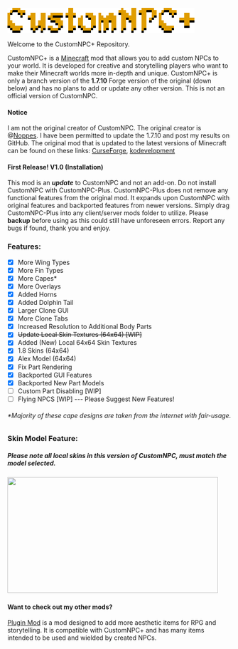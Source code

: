 ![](images/logo.png)  

Welcome to the CustomNPC+ Repository.

CustomNPC+ is a [Minecraft](https://minecraft.net/) mod that allows you to add custom NPCs to your world. It is developed for creative and storytelling players who want to make their Minecraft worlds more in-depth and unique. CustomNPC+ is only a branch version of the **1.7.10** Forge version of the original (down below) and has no plans to add or update any other version. This is not an official version of CustomNPC.

#### Notice
I am not the original creator of CustomNPC. The original creator is @[Noppes](https://github.com/Noppes). I have been permitted to update the 1.7.10 and post my results on GitHub. The original mod that is updated to the latest versions of Minecraft can be found on these links: [CurseForge](https://www.curseforge.com/minecraft/mc-mods/custom-npcs), [kodevelopment](http://www.kodevelopment.nl/minecraft/customnpcs)

#### First Release! V1.0 (Installation) 
This mod is an ***update*** to CustomNPC and not an add-on. Do not install CustomNPC with CustomNPC-Plus. CustomNPC-Plus does not remove any functional features from the original mod. It expands upon CustomNPC with original features and backported features from newer versions. Simply drag CustomNPC-Plus into any client/server mods folder to utilize. Please **backup** before using as this could still have unforeseen errors. Report any bugs if found, thank you and enjoy.

### Features:
- [x] More Wing Types
- [x] More Fin Types
- [x] More Capes*
- [x] More Overlays
- [x] Added Horns
- [x] Added Dolphin Tail
- [x] Larger Clone GUI
- [x] More Clone Tabs
- [x] Increased Resolution to Additional Body Parts
- [x] ~~Update Local Skin Textures (64x64) [WIP]~~
- [x] Added (New) Local 64x64 Skin Textures 
- [x] 1.8 Skins  (64x64)
- [x] Alex Model (64x64)
- [x] Fix Part Rendering
- [x] Backported GUI Features
- [x] Backported New Part Models
- [ ] Custom Part Disabling [WIP]
- [ ] Flying NPCS [WIP]
--- Please Suggest New Features!

###### **Majority of these cape designs are taken from the internet with fair-usage.*

### Skin Model Feature:
##### Please note all *local* skins in this version of CustomNPC, must match the model selected.
<img src="images/skinAnimation.gif" width="474" height="260"/>


#### Want to check out my other mods?
[Plugin Mod](https://github.com/KAMKEEL/Plugin-Mod) is a mod designed to add more aesthetic items for RPG and storytelling. It is compatible with CustomNPC+ and has many items intended to be used and wielded by created NPCs.

